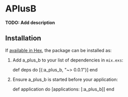 # APlusB

**TODO: Add description**

## Installation

If [available in Hex](https://hex.pm/docs/publish), the package can be installed as:

  1. Add a_plus_b to your list of dependencies in `mix.exs`:

        def deps do
          [{:a_plus_b, "~> 0.0.1"}]
        end

  2. Ensure a_plus_b is started before your application:

        def application do
          [applications: [:a_plus_b]]
        end

